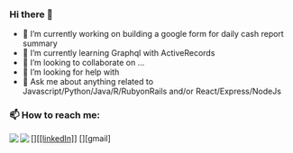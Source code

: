 ### Hi there 👋

- 🔭 I’m currently working on building a google form for daily cash report summary
- 🌱 I’m currently learning Graphql with ActiveRecords 
- 👯 I’m looking to collaborate on ...
- 🤔 I’m looking for help with 
- 💬 Ask me about anything related to Javascript/Python/Java/R/RubyonRails and/or React/Express/NodeJs

### 📫 How to reach me:

[<img align="left" atl="linkedin" src="https://img.shields.io/badge/LinkedIn-0077B5?style=for-the-badge&logo=linkedin&logoColor=white"/>][<a href="https://www.w3schools.com">[linkedIn]</a>]
[<img align="left" atl="gmail" src="https://img.shields.io/badge/Gmail-D14836?style=for-the-badge&logo=gmail&logoColor=white"/>][gmail]

<br/>
<br/>

